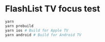 # FlashList TV focus test

```sh
yarn
yarn prebuild
yarn ios # Build for Apple TV
yarn android # Build for Android TV
```

